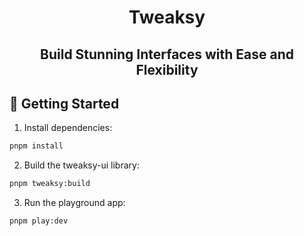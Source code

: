 <center><h1>Tweaksy</h1></center>

<center><h2>Build Stunning Interfaces with Ease and Flexibility</h2></center>

## 🚀 Getting Started

1. Install dependencies:

```bash
pnpm install
```

2. Build the tweaksy-ui library:

```bash
pnpm tweaksy:build
```

3. Run the playground app:

```bash
pnpm play:dev
```

